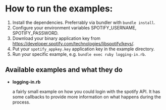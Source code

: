# How to run the examples:

1. Install the dependencies. Preferrably via bundler with `bundle install`.
2. Configure your environment variables SPOTIFY\_USERNAME, SPOTIFY\_PASSWORD.
3. Download your binary application key from <https://developer.spotify.com/technologies/libspotify/keys/>.
4. Put your `spotify_appkey.key` application key in the example directory.
5. Run your specific example, e.g. `bundle exec ruby logging-in.rb`.

## Available examples and what they do

- **logging-in.rb**
  
  a fairly small example on how you could login with the spotify API. It
  has some callbacks to provide more information on what happens during
  the process.
